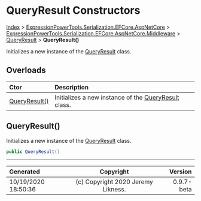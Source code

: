 ﻿# QueryResult Constructors

[Index](../index.md) > [ExpressionPowerTools.Serialization.EFCore.AspNetCore](ExpressionPowerTools.Serialization.EFCore.AspNetCore.a.md) > [ExpressionPowerTools.Serialization.EFCore.AspNetCore.Middleware](ExpressionPowerTools.Serialization.EFCore.AspNetCore.Middleware.n.md) > [QueryResult](ExpressionPowerTools.Serialization.EFCore.AspNetCore.Middleware.QueryResult.cs.md) > **QueryResult()**

Initializes a new instance of the [QueryResult](ExpressionPowerTools.Serialization.EFCore.AspNetCore.Middleware.QueryResult.cs.md) class.

## Overloads

| Ctor | Description |
| :-- | :-- |
| [QueryResult()](#queryresult) | Initializes a new instance of the [QueryResult](ExpressionPowerTools.Serialization.EFCore.AspNetCore.Middleware.QueryResult.cs.md) class. |

## QueryResult()

Initializes a new instance of the [QueryResult](ExpressionPowerTools.Serialization.EFCore.AspNetCore.Middleware.QueryResult.cs.md) class.

```csharp
public QueryResult()
```



---

| Generated | Copyright | Version |
| :-- | :-: | --: |
| 10/19/2020 18:50:36 | (c) Copyright 2020 Jeremy Likness. | 0.9.7-beta |
